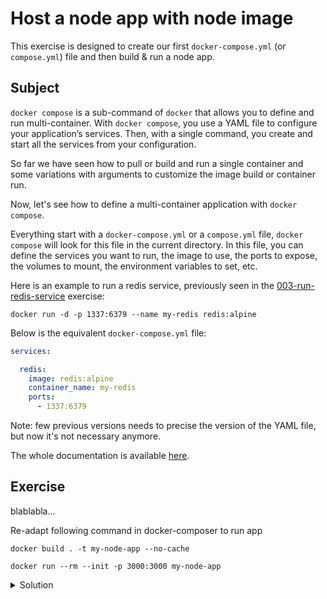 # Host a node app with node image

This exercise is designed to create our first `docker-compose.yml` (or `compose.yml`) file and then build & run a node app.

## Subject

`docker compose` is a sub-command of `docker` that allows you to define and run multi-container.
With `docker compose`, you use a YAML file to configure your application’s services.
Then, with a single command, you create and start all the services from your configuration.

So far we have seen how to pull or build and run a single container and some variations with arguments to customize the image build or container run.

Now, let's see how to define a multi-container application with `docker compose`.

Everything start with a `docker-compose.yml` or a `compose.yml` file, `docker compose` will look for this file in the current directory.
In this file, you can define the services you want to run, the image to use, the ports to expose, the volumes to mount, the environment variables to set, etc.

Here is an example to run a redis service, previously seen in the [003-run-redis-service](../003-run-redis-service/README.md) exercise:

```shell
docker run -d -p 1337:6379 --name my-redis redis:alpine
```

Below is the equivalent `docker-compose.yml` file:

```yml
services:

  redis:
    image: redis:alpine
    container_name: my-redis
    ports:
      - 1337:6379
```

Note: few previous versions needs to precise the version of the YAML file, but now it's not necessary anymore.



The whole documentation is available [here](https://docs.docker.com/compose/compose-file/).

## Exercise

blablabla...

Re-adapt following command in docker-composer to run app

```shell
docker build . -t my-node-app --no-cache
```

```shell
docker run --rm --init -p 3000:3000 my-node-app
```

<details>
  <summary>Solution</summary>

```yml
services:

  app:
    build:
      context: .
      dockerfile: Dockerfile
    ports:
      - 8000:3000

  redis:
    image: redis:alpine
```

Visit [http://localhost:3000](http://localhost:3000) to see the app running.

</details>
